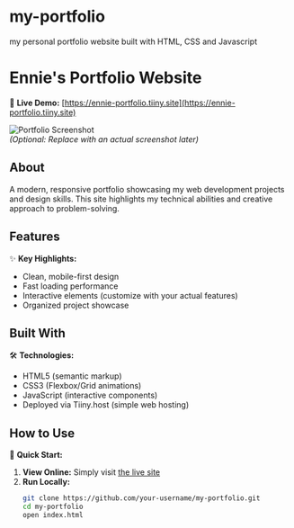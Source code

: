 # my-portfolio
my personal portfolio website built with HTML, CSS and Javascript
# Ennie's Portfolio Website

🔗 **Live Demo:** [https://ennie-portfolio.tiiny.site](https://ennie-portfolio.tiiny.site)  

![Portfolio Screenshot](https://via.placeholder.com/800x400?text=Portfolio+Preview)  
*(Optional: Replace with an actual screenshot later)*

## About
A modern, responsive portfolio showcasing my web development projects and design skills. This site highlights my technical abilities and creative approach to problem-solving.

## Features
✨ **Key Highlights:**
- Clean, mobile-first design
- Fast loading performance
- Interactive elements (customize with your actual features)
- Organized project showcase

## Built With
🛠️ **Technologies:**
- HTML5 (semantic markup)
- CSS3 (Flexbox/Grid animations)
- JavaScript (interactive components)
- Deployed via Tiiny.host (simple web hosting)

## How to Use
🚀 **Quick Start:**
1. **View Online:** Simply visit [the live site](https://ennie-portfolio.tiiny.site)
2. **Run Locally:**
   ```bash
   git clone https://github.com/your-username/my-portfolio.git
   cd my-portfolio
   open index.html
